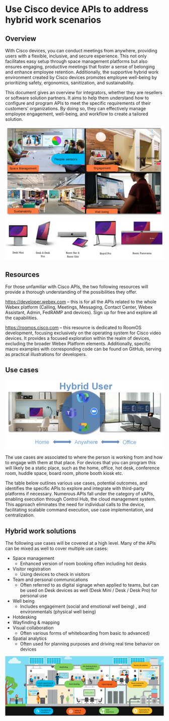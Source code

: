 
# Use Cisco device APIs to address hybrid work scenarios

## Overview

With Cisco devices, you can conduct meetings from anywhere, providing users with a flexible, inclusive, and secure experience. This not only facilitates easy setup through space management platforms but also ensures engaging, productive meetings that foster a sense of belonging and enhance employee retention. Additionally, the supportive hybrid work environment created by Cisco devices promotes employee well-being by prioritizing safety, ergonomics, sanitization, and sustainability.

This document gives an overview for integrators, whether they are resellers or software solution partners. It aims to help them understand how to configure and program APIs to meet the specific requirements of their customers' organizations. By doing so, they can effectively manage employee engagement, well-being, and workflow to create a tailored solution.

<img src="/doc/images/usecases/examples.png" />

<img src="/doc/images/usecases/devices.png" />

## Resources

For those unfamiliar with Cisco APIs, the two following resources will provide a thorough understanding of the possibilities they offer.

https://developer.webex.com – this is for all the APIs related to the whole Webex platform (Calling, Meetings, Messaging, Contact Center, Webex Assistant, Admin, FedRAMP and devices). Sign up for free and explore all the capabilities.

https://roomos.cisco.com – this resource is dedicated to RoomOS development, focusing exclusively on the operating system for Cisco video devices. It provides a focused exploration within the realm of devices, excluding the broader Webex Platform elements. Additionally, specific macro examples with corresponding code can be found on GitHub, serving as practical illustrations for developers.

## Use cases

<img src="/doc/images/usecases/hybriduser.png" />

The use cases are associated to where the person is working from and how to engage with them at that place.  For devices that you can program this will likely be a static place, such as the home, office, hot desk, conference room, huddle space, board room, phone booth kiosk etc.

The table below outlines various use cases, potential outcomes, and identifies the specific APIs to explore and integrate with third-party platforms if necessary. Numerous APIs fall under the category of xAPIs, enabling execution through Control Hub, the cloud management system. This approach eliminates the need for individual calls to the device, facilitating scalable command execution, use case implementation, and centralization.

## Hybrid work solutions

The following use cases will be covered at a high level.  Many of the APIs can be mixed as well to cover multiple use cases:

* Space management
  * Enhanced version of room booking often including hot desks
* Visitor registration
  * Using devices to check in visitors
* Team and personal communications
  * Often referred to as digital signage when applied to teams, but can be used on Desk devices as well (Desk Mini / Desk / Desk Pro) for personal use
* Well being
  * Includes engagement (social and emotional well being) , and environmentals (physical well being)
* Hotdesking
* Wayfinding & mapping
* Visual collaboration
  * Often various forms of whiteboarding from basic to advanced)
* Spatial analytics
  * Often used for planning purposes and driving real time behavior on devices

<img src="/doc/images/usecases/building-example.png" />


<!--
More use cases:
- Branding, personalisation
- Help / instructions
- Report issue
- Virtual sources
- Company alerts
- Gestures, reactions
- Webrtc / interop
- Video matrix / advanced compositing
- USB peripherals / remote
- Crestron / AMX
- Embedded apps
- Room divider
- Audio console
- CEC
-->


